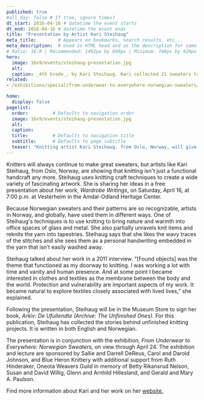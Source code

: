 ```yaml
---
published: true
#all_day: false # If true, ignore times?
dt_start: 2016-04-16 # datetime the event starts
dt_end: 2016-04-16 # datetime the event ends
title: "Presentation by Artist Kari Steihaug"
meta_title:        # Appears on bookmarks, search results, etc...
meta_description:  # Used in HTML head and as the description for some search engines
# Ratio: 16:9 | Recommended: 1492px by 840px | Minimum: 746px by 420px
hero:
  image: 16x9/events/steihaug-presentation.jpg
  alt: 
  caption: _4th Grade_, by Kari Steihaug. Kari collected 21 sweaters to represent those in a 1967 class photo in which all of the children were wearing handknit garments.
related:
- /exhibitions/special/from-underwear-to-everywhere-norwegian-sweaters/

home:
  display: false
pagelist:
  order:         # Defaults to navigation order
  image: 16x9/events/steihaug-presentation.jpg
  alt:
  caption: 
  title:         # Defaults to navigation title
  subtitle:      # Defaults to page subtitle
  teaser: "Knitting artist Kari Steihaug, from Oslo, Norway, will give a free presentation about her work."
---
```

Knitters will always continue to make great sweaters, but artists like Kari Steihaug, from Oslo, Norway, are showing that knitting isn't just a functional handcraft any more. Steihaug uses knitting craft techniques to create a wide variety of fascinating artwork. She is sharing her ideas in a free presentation about her work, _Wardrobe Writings_, on Saturday, April 16, at 7:00 p.m. at Vesterheim in the Amdal-Odland Heritage Center.

Because Norwegian sweaters and their patterns are so recognizable, artists in Norway, and globally, have used them in different ways. One of Steihaug's techniques is to use knitting to bring nature and warmth into office spaces of glass and metal. She also partially unravels knit items and reknits the yarn into tapestries. Steihaug says that she likes the wavy traces of the stitches and she sees them as a personal handwriting embedded in the yarn that isn’t easily washed away.

Steihaug talked about her work in a 2011 interview. “[Found objects] was the theme that functioned as my doorway to knitting. I was working a lot with time and vanity and human presence. And at some point I became interested in clothes and textiles as the membrane between the body and the world. Protection and vulnerability are important aspects of my work. It became natural to explore textiles closely associated with lived lives,” she explained.

Following the presentation, Steihaug will be in the Museum Store to sign her book, _Arkiv: De Ufullendte (Archive: The Unfinished Ones)._ For this publication, Steihaug has collected the stories behind unfinished knitting projects. It is written in both English and Norwegian.

The presentation is in conjunction with the exhibition, _From Underwear to Everywhere: Norwegian Sweaters,_ on view through April 24. The exhibition and lecture are sponsored by Sallie and Darrell DeReus, Carol and Darold Johnson, and Blue Heron Knittery with additional support from Ruth Hinderaker, Oneota Weavers Guild in memory of Betty Rikansrud Nelson, Susan and David Willig, Glenn and Arnhild Hillesland, and Gerald and Mary A. Paulson.

Find more information about Kari and her work on her [website.](http://karisteihaug.no/)